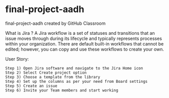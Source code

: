 # final-project-aadh
final-project-aadh created by GitHub Classroom


What is Jira ?
A Jira workflow is a set of statuses and transitions that an issue moves through during its lifecycle and typically represents processes within your organization. There are default built-in workflows that cannot be edited; however, you can copy and use these workflows to create your own.

User Story:

    Step 1) Open Jira software and navigate to the Jira Home icon
    Step 2) Select Create project option
    Step 3) Choose a template from the library
    Step 4) Set up the columns as per your need from Board settings
    Step 5) Create an issue
    Step 6) Invite your Team members and start working

